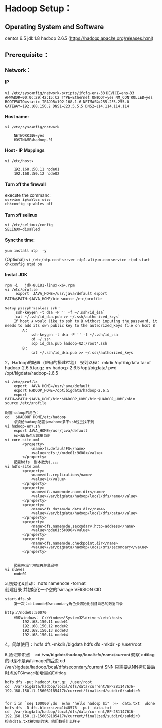 # Hadoop Setup：

## Operating System and Software

centos 6.5
jdk 1.8 
hadoop 2.6.5 (https://hadoop.apache.org/releases.html)  

## Prerequisite：
	
### Network：

#### IP
		
`vi /etc/sysconfig/network-scripts/ifcfg-ens-33`
    ```
    DEVICE=ens-33
    #HWADDR=00:0C:29:42:15:C2
    TYPE=Ethernet
    ONBOOT=yes
    NM_CONTROLLED=yes
    BOOTPROTO=static
    IPADDR=192.168.1.6
    NETMASK=255.255.255.0
    GATEWAY=192.168.150.2
    DNS1=223.5.5.5
    DNS2=114.114.114.114
    ```
#### Host name:
`vi /etc/sysconfig/network`

```
    NETWORKING=yes
    HOSTNAME=hadoop-01
```
	
#### Host - IP Mappings
`vi /etc/hosts`
```
    192.168.150.11 node01
    192.168.150.12 node02
```
#### Turn off the firewall
execute the command:  
`service iptables stop`  
`chkconfig iptables off`

#### Turn off selinux
`vi /etc/selinux/config`  
    `SELINUX=disabled`
	
#### Sync the time:  
`yum install ntp  -y`

(Optional) `vi /etc/ntp.conf`
    ```
       server ntp1.aliyun.com
    ```	
`service ntpd start`    
`chkconfig ntpd on`  
	
#### Install JDK

`rpm -i   jdk-8u181-linux-x64.rpm`  	
`vi /etc/profile`  
    ```     
        export  JAVA_HOME=/usr/java/default
        export PATH=$PATH:$JAVA_HOME/bin
    ```	
`source /etc/profile`  

	Setup passphraseless ssh： 
		`ssh-keygen -t dsa -P '' -f ~/.ssh/id_dsa`  
		`cat ~/.ssh/id_dsa.pub >> ~/.ssh/authorized_keys`
		If host A would like to ssh to B without inputing the password, it needs to add its own public key to the authorized_keys file on host B
			A：
				ssh-keygen -t dsa -P '' -f ~/.ssh/id_dsa
				cd ~/.ssh
				scp id_dsa.pub hadoop-02:/root/.ssh
			B：
				cat ~/.ssh/id_dsa.pub >> ~/.ssh/authorized_keys
2，Hadoop的配置（应用的搭建过程）
	规划路径：
	mkdir /opt/bigdata
	tar xf hadoop-2.6.5.tar.gz
	mv hadoop-2.6.5  /opt/bigdata/
	pwd
		/opt/bigdata/hadoop-2.6.5
	
	vi /etc/profile	
		export  JAVA_HOME=/usr/java/default
		export HADOOP_HOME=/opt/bigdata/hadoop-2.6.5
		export PATH=$PATH:$JAVA_HOME/bin:$HADOOP_HOME/bin:$HADOOP_HOME/sbin
	source /etc/profile
	
	配置hadoop的角色：
	cd   $HADOOP_HOME/etc/hadoop
		必须给hadoop配置javahome要不ssh过去找不到
	vi hadoop-env.sh
		export JAVA_HOME=/usr/java/default
		给出NN角色在哪里启动
	vi core-site.xml
		    <property>
				<name>fs.defaultFS</name>
				<value>hdfs://node01:9000</value>
			</property>
		配置hdfs  副本数为1.。。。
	vi hdfs-site.xml
		    <property>
				<name>dfs.replication</name>
				<value>1</value>
			</property>
			<property>
				<name>dfs.namenode.name.dir</name>
				<value>/var/bigdata/hadoop/local/dfs/name</value>
			</property>
			<property>
				<name>dfs.datanode.data.dir</name>
				<value>/var/bigdata/hadoop/local/dfs/data</value>
			</property>
			<property>
				<name>dfs.namenode.secondary.http-address</name>
				<value>node01:50090</value>
			</property>
			<property>
				<name>dfs.namenode.checkpoint.dir</name>
				<value>/var/bigdata/hadoop/local/dfs/secondary</value>
			</property>


		配置DN这个角色再那里启动
	vi slaves
		node01

3,初始化&启动：
	hdfs namenode -format  
		创建目录
		并初始化一个空的fsimage
		VERSION
			CID
	
	start-dfs.sh
		第一次：datanode和secondary角色会初始化创建自己的数据目录
		
	http://node01:50070
		修改windows： C:\Windows\System32\drivers\etc\hosts
			192.168.150.11 node01
			192.168.150.12 node02
			192.168.150.13 node03
			192.168.150.14 node04

4，简单使用：
	hdfs dfs -mkdir /bigdata
	hdfs dfs -mkdir  -p  /user/root



5,验证知识点：
	cd   /var/bigdata/hadoop/local/dfs/name/current
		观察 editlog的id是不是再fsimage的后边
	cd /var/bigdata/hadoop/local/dfs/secondary/current
		SNN 只需要从NN拷贝最后时点的FSimage和增量的Editlog


	hdfs dfs -put hadoop*.tar.gz  /user/root
	cd  /var/bigdata/hadoop/local/dfs/data/current/BP-281147636-192.168.150.11-1560691854170/current/finalized/subdir0/subdir0
		

	for i in `seq 100000`;do  echo "hello hadoop $i"  >>  data.txt  ;done
	hdfs dfs -D dfs.blocksize=1048576  -put  data.txt 
	cd  /var/bigdata/hadoop/local/dfs/data/current/BP-281147636-192.168.150.11-1560691854170/current/finalized/subdir0/subdir0
	检查data.txt被切割的块，他们数据什么样子
